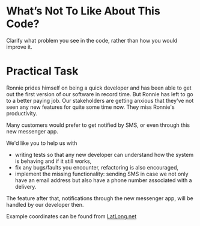 What’s Not To Like About This Code?
===================================

Clarify what problem you see in the code, rather than how you would improve it.


Practical Task
===================================

Ronnie prides himself on being a quick developer and has been able to get out the first version
of our software in record time. But Ronnie has left to go to a better paying job.
Our stakeholders are getting anxious that they've not seen any new features for quite some time now.
They miss Ronnie's productivity.

Many customers would prefer to get notified by SMS, or even through this new messenger app.

We'd like you to help us with

* writing tests so that any new developer can understand how the system is behaving and if it still works,
* fix any bugs/faults you encounter, refactoring is also encouraged,
* implement the missing functionality:
  sending SMS in case we not only have an email address but also have a phone number associated with a delivery.


The feature after that, notifications through the new messenger app, will be handled by our developer then.

Example coordinates can be found from [LatLong.net](https://www.latlong.net/)
